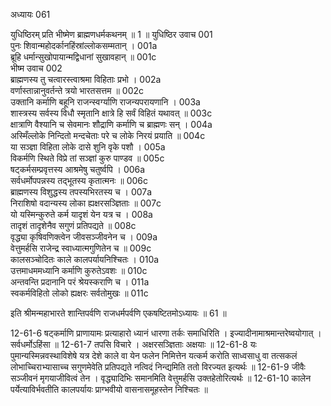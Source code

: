 अध्यायः 061

युधिष्ठिरम् प्रति भीष्मेण ब्राह्मणधर्मकथनम् ॥ 1 ॥
युधिष्ठिर उवाच 	001  
पुनः शिवान्महोदर्कानहिंस्रांल्लोकसम्मतान् ।	001a  
ब्रूहि धर्मान्सुखोपायान्मद्विधानां सुखावहान् ॥	001c  
भीष्म उवाच 	002  
ब्राह्मणस्य तु चत्वारस्त्वाश्रमा विहिताः प्रभो ।	002a  
वर्णास्तान्नानुवर्तन्ते त्रयो भारतसत्तम ॥	002c  
उक्तानि कर्माणि बहूनि राजन्स्वर्ग्याणि राजन्यपरायणानि ।	003a  
शास्त्रस्य सर्वस्य विधौ स्मृतानि क्षात्रे हि सर्वं विहितं यथावत् ॥	003c  
क्षात्राणि वैश्यानि च सेवमानः शौद्राणि कर्माणि च ब्राह्मणः सन् ।	004a  
अस्मिँल्लोके निन्दितो मन्दचेताः परे च लोके निरयं प्रयाति ॥	004c  
या सञ्ज्ञा विहिता लोके दासे शुनि वृके पशौ ।	005a  
विकर्मणि स्थिते विप्रे तां सञ्ज्ञां कुरु पाण्डव ॥	005c  
षट्कर्मसम्प्रवृत्तस्य आश्रमेषु चतुर्ष्वपि ।	006a  
सर्वधर्मोपपन्नस्य तद्भूतस्य कृतात्मनः ॥	006c  
ब्राह्मणस्य विशुद्धस्य तपस्यभिरतस्य च ।	007a  
निराशिषो वदान्यस्य लोका ह्यक्षरसञ्ज्ञिताः ॥	007c  
यो यस्मिन्कुरुते कर्म यादृशं येन यत्र च ।	008a  
तादृशं तादृशेनैव सगुणं प्रतिपद्यते ॥	008c  
वृद्ध्या कृषिवणिक्त्वेन जीवसञ्जीवनेन च ।	009a  
वेत्तुमर्हसि राजेन्द्र स्वाध्यात्मगुणितेन च ॥	009c  
कालसञ्चोदितः काले कालपर्यायनिश्चितः ।	010a  
उत्तमाधममध्यानि कर्माणि कुरुतेऽवशः ॥	010c  
अन्तवन्ति प्रदानानि परं श्रेयस्कराणि च ।	011a  
स्वकर्मविहितो लोको ह्यक्षरः सर्वतोमुखः ॥ 	011c  

इति श्रीमन्महाभारते शान्तिपर्वणि राजधर्मपर्वणि एकषष्टितमोऽध्यायः ॥ 61 ॥

12-61-6 षट्कर्माणि प्राणायामः प्रत्याहारो ध्यानं धारणा तर्कः समाधिरिति । इज्यादीनामाश्रमान्तरेष्वयोगात् । सर्वधर्मोऽहिंसा ॥ 12-61-7 तपसि विचारे । अक्षरसञ्ज्ञिताः अक्षयाः ॥ 12-61-8 यः पुमान्यस्मिन्नवस्थाविशेषे यत्र देशे काले वा येन फलेन निमित्तेन यत्कर्म करोति साध्वसाधु वा तत्सकलं लोभाच्चिराभ्यासाच्च सगुणमेवेति प्रतिपद्यते नत्विदं निन्द्यमिति ततो विरज्यत इत्यर्थः ॥ 12-61-9 जीवैः सञ्जीवनं मृगयाजीवित्वं तेन । वृद्ध्यादिभिः समानमिति वेत्तुमर्हसि उक्तहेतोरित्यर्थः ॥ 12-61-10 कालेन पर्येत्याविर्भवतीति कालपर्यायः प्राग्भवीयो वासनासमूहस्तेन निश्चितः ॥
